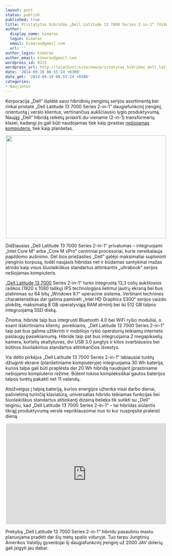 ```yaml
---
layout: post
status: publish
published: true
title: Pristatytas hibridas „Dell Latitude 13 7000 Series 2-in-1“ (Video)
author:
  display_name: kimaras
  login: kimaras
  email: kimaras@gmail.com
  url: ''
author_login: kimaras
author_email: kimaras@gmail.com
wordpress_id: 8215
wordpress_url: http://localhost/site/new/pristatytas_hibridas_dell_latitude_13_7000_series_2in1/
date: '2014-09-19 08:55:24 +0300'
date_gmt: '2014-09-19 08:55:24 +0300'
categories:
- Naujienos
---
```

<p>
	Korporacija &bdquo;Dell&ldquo; i&scaron;plėtė savo hibridinių įrenginių serijos asortimentą bei rinkai pristatė &bdquo;Dell Latitude 13 7000 Series 2-in-1&ldquo; daugiafunkcinį įrenginį, orientuotą į verslo klientus, vertinančius auk&scaron;čiausio lygio produktyvumą. Naująjį &bdquo;Dell&ldquo; hibridą reikėtų priskirti du-viename (2-in-1) transformerių klasei, kadangi jis gali būti naudojamas tiek kaip įprastas <a href="http://dellshop.lt/dell-nesiojami-kompiuteriai">ne&scaron;iojamas kompiuteris</a>, tiek kaip plan&scaron;etas.</p>
<p style="text-align: center;">
	<img alt="" src="http://www.technologijos.lt/upload/image/n/mokslas/fizika/S-35210/nuotrauka-77236/Dell-Latitude-13-7000.jpg" style="width: 500px; height: 321px;" /></p>
<p>
	Didžiausias &bdquo;Dell Latitude 13 7000 Series 2-in-1&ldquo; privalumas &ndash; integruojami &bdquo;Intel Core M&ldquo; arba &bdquo;Core M vPro&ldquo; centriniai procesoriai, kurie nereikalauja papildomo au&scaron;inimo. Dėl &scaron;ios priežasties &bdquo;Dell&ldquo; galėjo maksimaliai suploninti įrenginio korpusą, todėl naujasis hibridas net ir būdamas santykinai mažas atrodo kaip visus &scaron;iuolaiki&scaron;kus standartus atitinkantis &bdquo;ultrabook&ldquo; serijos ne&scaron;iojamas kompiuteris.</p>
<p>
	&bdquo;<a href="http://dellshop.lt/dell-nesiojami-kompiuteriai/dell-latitude-kompiuteriai">Dell Latitude 13 7000</a> Series 2-in-1&ldquo; turės integruotą 13,3 colių auk&scaron;tosios rai&scaron;kos (1920 x 1080 ta&scaron;kų) IPS technologijos lietimui jautrų ekraną bei bus platinimas su 64 bitų &bdquo;Windows 8.1&ldquo; operacine sistema. Vertinant technines charakteristikas dar galima paminėti &bdquo;Intel HD Graphics 5300&ldquo; serijos vaizdo plok&scaron;tę, maksimalią 8 GB operatyviąją RAM atmintį bei iki 512 GB talpos integruojamą SSD diską.</p>
<p>
	Žinoma, hibride taip bus integruoti Bluetooth 4.0 bei WiFi ry&scaron;io moduliai, o esant i&scaron;skirtiniams klientų&nbsp; poreikiams, &bdquo;Dell Latitude 13 7000 Series 2-in-1&ldquo; taip pat bus galima užtikrinti ir mobiliojo ry&scaron;io operatorių teikiamų interneto paslaugų pasiekiamumą. Hibride taip pat bus integruojama 2 megapikselių kamera, kortelių skaitytuvas, dvi USB 3.0 jungtys ir kitos svarbiausios bei būtinos &scaron;iuolaikinius standartus atitinkančios i&scaron;vestys.</p>
<p>
	Vis dėlto pirkėjus &bdquo;Dell Latitude 13 7000 Series 2-in-1&ldquo; labiausiai turėtų džiuginti ekrane (plan&scaron;etiniame kompiuteryje) integruojama 30 Wh baterija, kurios talpa gali būti praplėsta dar 20 Wh hibridą naudojant įprastiniame ne&scaron;iojamo kompiuterio režime. Būtent tokios kompleksi&scaron;kai gautos baterijos talpos turėtų pakakti net 11 valandų.</p>
<p>
	Atsižvelgus į talpią bateriją, kurios energijos užtenka visai darbo dienai, pa&scaron;vietimą turinčią klaviatūrą, universalias hibrido teikiamas funkcijas bei &scaron;iuolaiki&scaron;kus standartus atitinkantį dizainą belieka tik sutikti su &bdquo;Dell&ldquo; teiginiu, kad &bdquo;Dell Latitude 13 7000 Series 2-in-1&ldquo; &ndash; tai hibridas siūlantis tikrąjį produktyvumą versle nepriklausomai nuo to kur nuspręsite praleisti dieną.</p>
<p style="text-align: center;">
	<iframe allowfullscreen="" frameborder="0" height="315" src="http://www.youtube.com/embed/d1pcboqFR5k" width="500"></iframe></p>
<p>
	Prekybą &bdquo;Dell Latitude 13 7000 Series 2-in-1&ldquo; hibridu pasauliniu mastu planuojama pradėti dar &scaron;ių metų spalio viduryje. Tuo tarpu Jungtinių Amerikos Valstijų gyventojai &scaron;į daugiafunkcinį įrenginį už 2000 JAV dolerių gali įsigyti jau dabar.</p>

